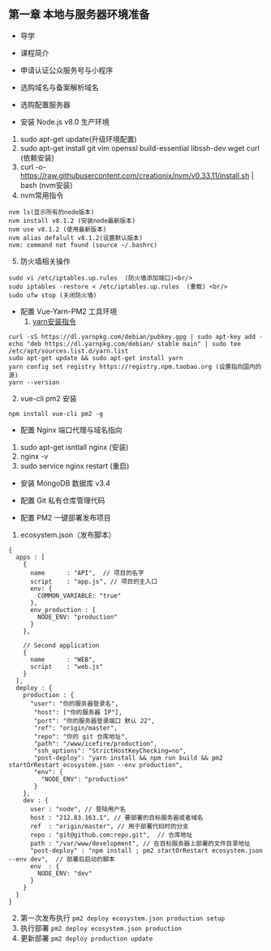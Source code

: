 ## 第一章  本地与服务器环境准备
- 导学

- 课程简介

- 申请认证公众服务号与小程序

- 选购域名与备案解析域名

- 选购配置服务器

- 安装 Node.js v8.0 生产环境
 1. sudo apt-get update(升级环境配置)
 2. sudo apt-get install git vim openssl build-essential libssh-dev wget curl (依赖安装)
 3. curl -o- https://raw.githubusercontent.com/creationix/nvm/v0.33.11/install.sh | bash (nvm安装)
 4. nvm常用指令
 ```
nvm ls(显示所有的node版本)   
nvm install v8.1.2 (安装node最新版本)
nvm use v8.1.2 (使用最新版本)
nvm alias defalult v8.1.2(设置默认版本)
nvm: command not found (source ~/.bashrc)
 ```
 5. 防火墙相关操作
 ```
sudo vi /etc/iptables.up.rules  (防火墙添加端口)<br/>
sudo iptables -restore < /etc/iptables.up.rules  (重载) <br/>
sudo ufw stop (关闭防火墙)
 ```

- 配置 Vue-Yarn-PM2 工具环境
  1. [yarn安装指令](https://yarnpkg.com/en/docs/install#windows-stable)
```
curl -sS https://dl.yarnpkg.com/debian/pubkey.gpg | sudo apt-key add -
echo "deb https://dl.yarnpkg.com/debian/ stable main" | sudo tee /etc/apt/sources.list.d/yarn.list
sudo apt-get update && sudo apt-get install yarn
yarn config set registry https://registry.npm.taobao.org (设置指向国内的源)
yarn --version
```
  2. vue-cli  pm2 安装
```
npm install vue-cli pm2 -g
```
- 配置 Nginx 端口代理与域名指向
 1. sudo apt-get isntlall nginx (安装)
 2. nginx -v
 3. sudo service nginx restart (重启)

- 安装 MongoDB 数据库 v3.4

- 配置 Git 私有仓库管理代码

- 配置 PM2 一键部署发布项目
 1. ecosystem.json（发布脚本）
```
{
  apps : [
    {
      name      : "API",  // 项目的名字
      script    : "app.js", // 项目的主入口
      env: {
        COMMON_VARIABLE: "true"
      },
      env_production : {
        NODE_ENV: "production"
      }
    },

    // Second application
    {
      name      : "WEB",
      script    : "web.js"
    }
  ],
  deploy : {
    production : {
      "user": "你的服务器登录名",
       "host": ["你的服务器 IP"],
       "port": "你的服务器登录端口 默认 22",
       "ref": "origin/master",
       "repo": "你的 git 仓库地址",
       "path": "/www/icefire/production",
       "ssh_options": "StrictHostKeyChecking=no",
       "post-deploy": "yarn install && npm run build && pm2 startOrRestart ecosystem.json --env production",
       "env": {
         "NODE_ENV": "production"
       }
    },
    dev : {
      user : "node", // 登陆用户名
      host : "212.83.163.1", // 要部署的目标服务器或者域名
      ref  : "origin/master", // 用于部署代码时的分支
      repo : "git@github.com:repo.git",  // 仓库地址
      path : "/var/www/development", // 在目标服务器上部署的文件目录地址
      "post-deploy" : "npm install ; pm2 startOrRestart ecosystem.json --env dev",  // 部署后启动的脚本
      env  : {
        NODE_ENV: "dev"
      }
    }
  }
}
```
 2. 第一次发布执行   `pm2 deploy ecosystem.json production setup`
 3. 执行部署        `pm2 deploy ecosystem.json production`
 4. 更新部署        `pm2 deploy production update`
